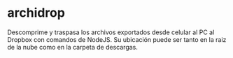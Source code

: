 # archidrop
Descomprime y traspasa los archivos exportados desde celular al PC al Dropbox con comandos de NodeJS. Su ubicación puede ser tanto en la raiz de la nube como en la carpeta de descargas.

